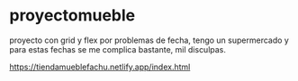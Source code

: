 # proyectomueble
 
proyecto con grid y flex por problemas de fecha, tengo un supermercado y para estas fechas se me complica bastante, mil disculpas.

https://tiendamueblefachu.netlify.app/index.html
